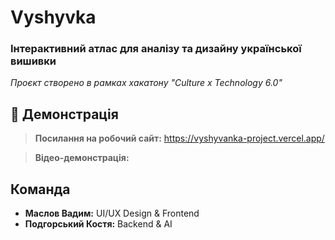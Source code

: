 # Vyshyvka

### Інтерактивний атлас для аналізу та дизайну української вишивки

_Проєкт створено в рамках хакатону "Culture x Technology 6.0"_

## 🚀 Демонстрація
> **Посилання на робочий сайт:**
> https://vyshyvanka-project.vercel.app/

> **Відео-демонстрація:**
> 

## Команда
* **Маслов Вадим:** UI/UX Design & Frontend
* **Подгорський Костя:** Backend & AI
